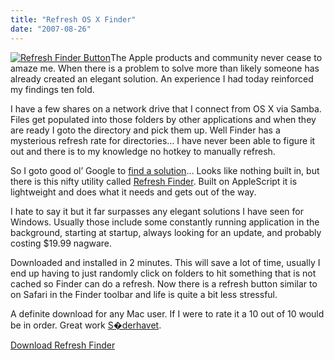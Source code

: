 ```yaml
---
title: "Refresh OS X Finder"
date: "2007-08-26"
---
```


[![Refresh Finder Button](/images/finder-refresh.png)](http://www.soderhavet.com/refresh/)The Apple products and community never cease to amaze me. When there is a problem to solve more than likely someone has already created an elegant solution. An experience I had today reinforced my findings ten fold.

I have a few shares on a network drive that I connect from OS X via Samba. Files get populated into those folders by other applications and when they are ready I goto the directory and pick them up. Well Finder has a mysterious refresh rate for directories… I have never been able to figure it out and there is to my knowledge no hotkey to manually refresh.

So I goto good ol’ Google to [find a solution](http://www.google.com/search?hl=en&client=firefox-a&rls=org.mozilla%3Aen-US%3Aofficial&hs=v7K&q=OS+X+refresh+finder+listing&btnG=Search)… Looks like nothing built in, but there is this nifty utility called [Refresh Finder](http://www.soderhavet.com/refresh/). Built on AppleScript it is lightweight and does what it needs and gets out of the way.

I hate to say it but it far surpasses any elegant solutions I have seen for Windows. Usually those include some constantly running application in the background, starting at startup, always looking for an update, and probably costing $19.99 nagware.

Downloaded and installed in 2 minutes. This will save a lot of time, usually I end up having to just randomly click on folders to hit something that is not cached so Finder can do a refresh. Now there is a refresh button similar to on Safari in the Finder toolbar and life is quite a bit less stressful.

A definite download for any Mac user. If I were to rate it a 10 out of 10 would be in order. Great work [S�derhavet](http://www.soderhavet.com/).

[Download Refresh Finder](http://www.soderhavet.com/refresh/)
